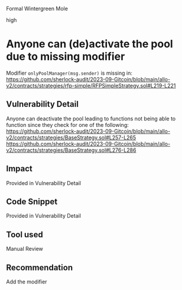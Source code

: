 Formal Wintergreen Mole

high

# Anyone can (de)activate the pool due to missing modifier
Modifier `onlyPoolManager(msg.sender)` is missing in:
https://github.com/sherlock-audit/2023-09-Gitcoin/blob/main/allo-v2/contracts/strategies/rfp-simple/RFPSimpleStrategy.sol#L219-L221
## Vulnerability Detail
Anyone can deactivate the pool leading to functions not being able to function since they check for one of the following:
https://github.com/sherlock-audit/2023-09-Gitcoin/blob/main/allo-v2/contracts/strategies/BaseStrategy.sol#L257-L265
https://github.com/sherlock-audit/2023-09-Gitcoin/blob/main/allo-v2/contracts/strategies/BaseStrategy.sol#L276-L286
## Impact
Provided in Vulnerability Detail
## Code Snippet
Provided in Vulnerability Detail
## Tool used

Manual Review

## Recommendation
Add the modifier